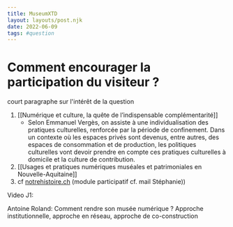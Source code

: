 ```yaml
---
title: MuseumXTD
layout: layouts/post.njk
date: 2022-06-09
tags: #question
---
```

# Comment encourager la participation du visiteur ?

court paragraphe sur l'intérêt de la question


1. [[Numérique et culture, la quête de l’indispensable complémentarité]]
	- Selon Emmanuel Vergès, on assiste à une individualisation des pratiques culturelles, renforcée par la période de confinement. Dans un contexte où les espaces privés sont devenus, entre autres, des espaces de consommation et de production, les politiques culturelles vont devoir prendre en compte ces pratiques culturelles à domicile et la culture de contribution. 
2. [[Usages et pratiques numériques muséales et patrimoniales en Nouvelle-Aquitaine]]
3. cf [notrehistoire.ch](https://notrehistoire.ch/posts/notrehistoire-guide-plateformes-contributives) (module participatif cf. mail Stéphanie))

Video J1:

Antoine Roland: Comment rendre son musée numérique ? Approche institutionnelle, approche en réseau, approche de co-construction 
